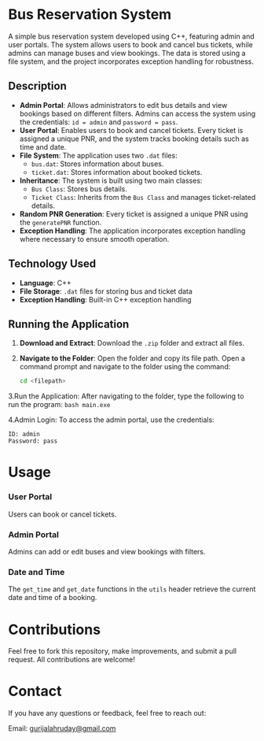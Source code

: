 # Bus Reservation System

A simple bus reservation system developed using C++, featuring admin and user portals. The system allows users to book and cancel bus tickets, while admins can manage buses and view bookings. The data is stored using a file system, and the project incorporates exception handling for robustness.

## Description

- **Admin Portal**: Allows administrators to edit bus details and view bookings based on different filters. Admins can access the system using the credentials: `id = admin` and `password = pass`.
- **User Portal**: Enables users to book and cancel tickets. Every ticket is assigned a unique PNR, and the system tracks booking details such as time and date.
- **File System**: The application uses two `.dat` files:
  - `bus.dat`: Stores information about buses.
  - `ticket.dat`: Stores information about booked tickets.
- **Inheritance**: The system is built using two main classes:
  - `Bus Class`: Stores bus details.
  - `Ticket Class`: Inherits from the `Bus Class` and manages ticket-related details.
- **Random PNR Generation**: Every ticket is assigned a unique PNR using the `generatePNR` function.
- **Exception Handling**: The application incorporates exception handling where necessary to ensure smooth operation.

## Technology Used

- **Language**: C++
- **File Storage**: `.dat` files for storing bus and ticket data
- **Exception Handling**: Built-in C++ exception handling

## Running the Application

1. **Download and Extract**: Download the `.zip` folder and extract all files.
2. **Navigate to the Folder**: 
   Open the folder and copy its file path. Open a command prompt and navigate to the folder using the command:
   
   ```bash
   cd <filepath>
    ```

3.Run the Application: After navigating to the folder, type the following to run the program:
    ```bash
    main.exe
    ```

4.Admin Login: To access the admin portal, use the credentials:

    ID: admin
    Password: pass

# Usage

### User Portal
Users can book or cancel tickets.

### Admin Portal
Admins can add or edit buses and view bookings with filters.

### Date and Time
The `get_time` and `get_date` functions in the `utils` header retrieve the current date and time of a booking.

# Contributions
Feel free to fork this repository, make improvements, and submit a pull request. All contributions are welcome!

# Contact
If you have any questions or feedback, feel free to reach out:

Email: [gurijalahruday@gmail.com](mailto:gurijalahruday@gmail.com)
